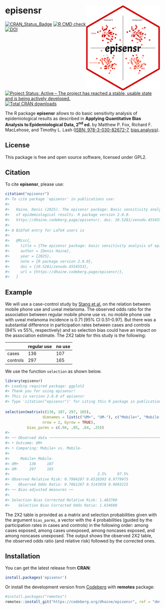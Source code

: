 
<!-- README.md is generated from README.Rmd. Please edit that file -->

# episensr <img src="man/figures/logo.png" align="right" width="240" style="float:right; with:240px;"/>

<!-- badges: start -->

[![CRAN_Status_Badge](http://www.r-pkg.org/badges/version/episensr)](https://cran.r-project.org/package=episensr)
[![R CMD
check](https://ci.codeberg.org/api/badges/14547/status.svg)](https://ci.codeberg.org/repos/14547)
[![DOI](https://zenodo.org/badge/DOI/10.5281/zenodo.5223863.svg)](https://doi.org/10.5281/zenodo.5223863)
[![Project Status: Active – The project has reached a stable, usable
state and is being actively
developed.](https://www.repostatus.org/badges/latest/active.svg)](https://www.repostatus.org/#active)
[![Total CRAN
downloads](https://cranlogs.r-pkg.org/badges/grand-total/episensr)](https://cran.r-project.org/package=episensr)

<!-- badges: end -->

The R package **episensr** allows to do basic sensitivity analysis of
epidemiological results as described in **Applying Quantitative Bias
Analysis to Epidemiological Data, 2<sup>nd</sup> ed.** by Matthew P.
Fox, Richard F. MacLehose, and Timothy L. Lash ([ISBN:
978-3-030-82672-7](https://link.springer.com/book/10.1007/978-3-030-82673-4),
[bias.analysis](https://sites.google.com/site/biasanalysis/)).

## License

This package is free and open source software, licensed under GPL2.

## Citation

To cite **episensr**, please use:

``` r
citation("episensr")
#> To cite package 'episensr' in publications use:
#> 
#>   Haine, Denis (2025). The episensr package: Basic sensitivity analysis
#>   of epidemiological results. R package version 2.0.0.
#>   https://dhaine.codeberg.page/episensr/. doi: 10.5281/zenodo.4554553.
#> 
#> A BibTeX entry for LaTeX users is
#> 
#>   @Misc{,
#>     title = {The episensr package: basic sensitivity analysis of epidemiological results},
#>     author = {Denis Haine},
#>     year = {2025},
#>     note = {R package version 2.0.0},
#>     doi = {10.5281/zenodo.4554553},
#>     url = {https://dhaine.codeberg.page/episensr/},
#>   }
```

## Example

We will use a case-control study by [Stang et
al.](https://pubmed.ncbi.nlm.nih.gov/16523014/) on the relation between
mobile phone use and uveal melanoma. The observed odds ratio for the
association between regular mobile phone use vs. no mobile phone use
with uveal melanoma incidence is 0.71 \[95% CI 0.51-0.97\]. But there
was a substantial difference in participation rates between cases and
controls (94% vs 55%, respectively) and so selection bias could have an
impact on the association estimate. The 2X2 table for this study is the
following:

|          | regular use | no use |
|----------|-------------|--------|
| cases    | 136         | 107    |
| controls | 297         | 165    |

We use the function `selection` as shown below.

``` r
library(episensr)
#> Loading required package: ggplot2
#> Thank you for using episensr!
#> This is version 2.0.0 of episensr
#> Type 'citation("episensr")' for citing this R package in publications.

selection(matrix(c(136, 107, 297, 165),
                 dimnames = list(c("UM+", "UM-"), c("Mobile+", "Mobile-")),
                 nrow = 2, byrow = TRUE),
          bias_parms = c(.94, .85, .64, .25))
#> 
#> ── Observed data ───────────────────────────────────────────────────────────────
#> • Outcome: UM+
#> • Comparing: Mobile+ vs. Mobile-
#> 
#>     Mobile+ Mobile-
#> UM+     136     107
#> UM-     297     165
#>                                        2.5%     97.5%
#> Observed Relative Risk: 0.7984287 0.6518303 0.9779975
#>    Observed Odds Ratio: 0.7061267 0.5143958 0.9693215
#> ── Bias-adjusted measures ──
#>                                                 
#> Selection Bias Corrected Relative Risk: 1.483780
#>    Selection Bias Corrected Odds Ratio: 1.634608
```

The 2X2 table is provided as a matrix and selection probabilities given
with the argument `bias_parms`, a vector with the 4 probabilities
(guided by the participation rates in cases and controls) in the
following order: among cases exposed, among cases unexposed, among
noncases exposed, and among noncases unexposed. The output shows the
observed 2X2 table, the observed odds ratio (and relative risk) followed
by the corrected ones.

## Installation

You can get the latest release from **CRAN**:

``` r
install.packages('episensr')
```

Or install the development version from
[Codeberg](https://codeberg.org/) with **remotes** package:

``` r
#install.packages("remotes")
remotes::install_git("https://codeberg.org/dhaine/episensr", ref = "develop")
```
